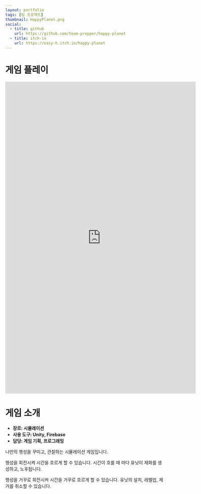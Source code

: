 ```yaml
---
layout: portfolio
tags: [팀 프로젝트]
thumbnail: HappyPlanet.png
social:
  - title: github
    url: https://github.com/team-prepper/happy-planet
  - title: itch-io
    url: https://easy-h.itch.io/happy-planet
---
```

# 게임 플레이
<iframe frameborder="0" src="https://itch.io/embed-upload/12255258?color=333333" allowfullscreen="" width="600" height="980"><a href="https://easy-h.itch.io/happy-planet">Play Happy Planet on itch.io</a></iframe>

# 게임 소개
- **장르: 시뮬레이션**
- **사용 도구: Unity, Firebase**
- **담당: 게임 기획, 프로그래밍**

나만의 행성을 꾸미고, 관찰하는 시뮬레이션 게임입니다.

행성을 회전시켜 시간을 흐르게 할 수 있습니다. 시간이 흐를 때 마다 유닛이 재화를 생성하고, 노후됩니다.

행성을 거꾸로 회전시켜 시간을 거꾸로 흐르게 할 수 있습니다. 유닛의 설치, 레벨업, 제거를 취소할 수 있습니다.